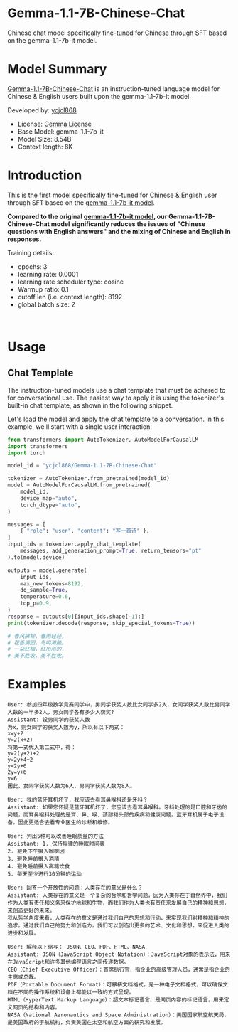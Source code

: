 # Gemma-1.1-7B-Chinese-Chat
Chinese chat model specifically fine-tuned for Chinese through SFT based on the gemma-1.1-7b-it model.


# Model Summary

[Gemma-1.1-7B-Chinese-Chat](https://huggingface.co/ycjcl868/Gemma-1.1-7B-Chinese-Chat) is an instruction-tuned language model for Chinese & English users built upon the gemma-1.1-7b-it model.

Developed by: [ycjcl868](https://github.com/ycjcl868)

- License: [Gemma License](https://www.kaggle.com/models/google/gemma/license/consent)
- Base Model: gemma-1.1-7b-it
- Model Size: 8.54B
- Context length: 8K

# Introduction

This is the first model specifically fine-tuned for Chinese & English user through SFT based on the [gemma-1.1-7b-it model](https://huggingface.co/google/gemma-1.1-7b-it).

**Compared to the original [gemma-1.1-7b-it model](https://huggingface.co/google/gemma-1.1-7b-it), our Gemma-1.1-7B-Chinese-Chat model significantly reduces the issues of "Chinese questions with English answers" and the mixing of Chinese and English in responses.**

Training details:

- epochs: 3
- learning rate: 0.0001
- learning rate scheduler type: cosine
- Warmup ratio: 0.1
- cutoff len (i.e. context length): 8192
- global batch size: 2

<br />

# Usage

## Chat Template

The instruction-tuned models use a chat template that must be adhered to for conversational use.
The easiest way to apply it is using the tokenizer's built-in chat template, as shown in the following snippet.

Let's load the model and apply the chat template to a conversation. In this example, we'll start with a single user interaction:

```py
from transformers import AutoTokenizer, AutoModelForCausalLM
import transformers
import torch

model_id = "ycjcl868/Gemma-1.1-7B-Chinese-Chat"

tokenizer = AutoTokenizer.from_pretrained(model_id)
model = AutoModelForCausalLM.from_pretrained(
    model_id,
    device_map="auto",
    torch_dtype="auto",
)

messages = [
    { "role": "user", "content": "写一首诗" },
]
input_ids = tokenizer.apply_chat_template(
    messages, add_generation_prompt=True, return_tensors="pt"
).to(model.device)

outputs = model.generate(
    input_ids,
    max_new_tokens=8192,
    do_sample=True,
    temperature=0.6,
    top_p=0.9,
)
response = outputs[0][input_ids.shape[-1]:]
print(tokenizer.decode(response, skip_special_tokens=True))

# 春风拂柳，春雨轻轻，
# 花香满园，鸟鸣清脆。
# 一朵红梅，红彤彤的，
# 美不胜收，美不胜收。
```

# Examples

```
User: 参加四年级数学竞赛同学中，男同学获奖人数比女同学多2人，女同学获奖人数比男同学人数的一半多2人，男女同学各有多少人获奖?
Assistant: 设男同学的获奖人数
为x，则女同学的获奖人数为y，所以有以下两式：
x=y+2
y=2(x+2)
将第一式代入第二式中，得：
y=2(y+2)+2
y=2y+4+2
y=2y+6
2y=y+6
y=6
因此，女同学获奖人数为6人，男同学获奖人数为8人。
```

```
User: 我的蓝牙耳机坏了，我应该去看耳鼻喉科还是牙科？
Assistant: 如果您怀疑是蓝牙耳机坏了，您应该去看耳鼻喉科。牙科处理的是口腔和牙齿的问题，而耳鼻喉科处理的是耳、鼻、喉、颈部和头部的疾病和健康问题。蓝牙耳机属于电子设备，因此更适合去看专业医生的诊断和维修。
```

```
User: 列出5种可以改善睡眠质量的方法
Assistant: 1. 保持规律的睡眠时间表
2. 避免下午摄入咖啡因
3. 避免睡前摄入酒精
4. 避免睡前摄入高糖饮食
5. 每天至少进行30分钟的运动
```

```
User: 回答一个开放性的问题：人类存在的意义是什么？
Assistant: 人类存在的意义是一个复杂的哲学和哲学问题，因为人类存在于自然界中，我们作为人类有责任和义务来保护地球和生物，而我们作为人类也有责任来发展自己的精神和思想，来创造更好的未来。
我从哲学角度来看，人类存在的意义是通过我们自己的思想和行动，来实现我们对精神和精神的追求。通过我们自己的努力和创造力，我们可以创造出更多的艺术、文化和思想，来促进人类的进步和发展。
```

```
User: 解释以下缩写： JSON、CEO、PDF、HTML、NASA
Assistant: JSON（JavaScript Object Notation）：JavaScript对象的表示法，用来在JavaScript和许多其他编程语言之间传递数据。
CEO（Chief Executive Officer）：首席执行官，指企业的高级管理人员，通常是指企业的主席或总裁。
PDF（Portable Document Format）：可移植文档格式，是一种电子文档格式，可以确保文档在不同的操作系统和设备上都能以一致的方式呈现。
HTML（HyperText Markup Language）：超文本标记语言，是网页内容的标记语言，用来定义网页的结构和内容。
NASA（National Aeronautics and Space Administration）：美国国家航空航天局，是美国政府的宇航机构，负责美国在太空和航空方面的研究和发展。
```
